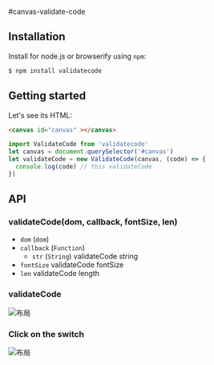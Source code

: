 #canvas-validate-code


## Installation

Install for node.js or browserify using `npm`:

``` bash
$ npm install validatecode
```
## Getting started
Let's see its HTML:
```html
<canvas id="canvas" ></canvas>
```
```javascript
import ValidateCode from 'validatecode'
let canvas = document.querySelector('#canvas')
let validateCode = new ValidateCode(canvas, (code) => {
  console.log(code) // this validateCode
})
```

## API

### validateCode(dom, callback, fontSize, len)

- `dom` (`dom`) 
- `callback` (`Function`)
  - `str` (`String`) validateCode string
- `fontSize` validateCode fontSize
- `len` validateCode length

### validateCode
![布局](https://my-images-api.oss-cn-beijing.aliyuncs.com/images/code.png?Expires=1565240529&OSSAccessKeyId=TMP.hWYaY9mCLkRr7LvUpdssvSB4MM59TP1hHfkmDspzyhZLeBhXHyKyCwbESueAG9mu3njPcCQswjLAdwtszh4rvABiN5LvR2K7V4w9yt8EHpoS1tVHZXWaA4FurKE5AL.tmp&Signature=zf%2FJV5E5aDlOuqMI%2FKVfC3utcZs%3D)
### Click on the switch
![布局](https://my-images-api.oss-cn-beijing.aliyuncs.com/images/Honeycam%202019-08-07%2019-08-01.gif?Expires=1565240924&OSSAccessKeyId=TMP.hWYaY9mCLkRr7LvUpdssvSB4MM59TP1hHfkmDspzyhZLeBhXHyKyCwbESueAG9mu3njPcCQswjLAdwtszh4rvABiN5LvR2K7V4w9yt8EHpoS1tVHZXWaA4FurKE5AL.tmp&Signature=vqEsLQ4v4BdHD1UyPaMc5zhnoYc%3D)
